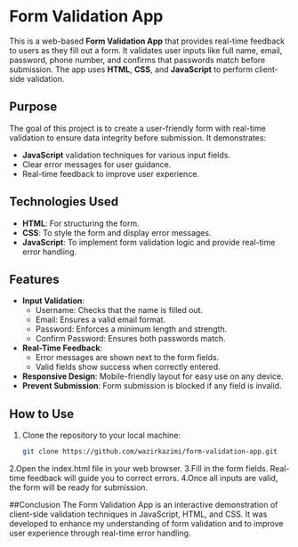 # Form Validation App

This is a web-based **Form Validation App** that provides real-time feedback to users as they fill out a form. It validates user inputs like full name, email, password, phone number, and confirms that passwords match before submission. The app uses **HTML**, **CSS**, and **JavaScript** to perform client-side validation.

## Purpose

The goal of this project is to create a user-friendly form with real-time validation to ensure data integrity before submission. It demonstrates:
- **JavaScript** validation techniques for various input fields.
- Clear error messages for user guidance.
- Real-time feedback to improve user experience.

## Technologies Used

- **HTML**: For structuring the form.
- **CSS**: To style the form and display error messages.
- **JavaScript**: To implement form validation logic and provide real-time error handling.

## Features

- **Input Validation**: 
  - Username: Checks that the name is filled out.
  - Email: Ensures a valid email format.
  - Password: Enforces a minimum length and strength.
  - Confirm Password: Ensures both passwords match.
- **Real-Time Feedback**: 
  - Error messages are shown next to the form fields.
  - Valid fields show success when correctly entered.
- **Responsive Design**: Mobile-friendly layout for easy use on any device.
- **Prevent Submission**: Form submission is blocked if any field is invalid.

## How to Use

1. Clone the repository to your local machine:
   ```bash
   git clone https://github.com/wazirkazimi/form-validation-app.git
2.Open the index.html file in your web browser.
3.Fill in the form fields. Real-time feedback will guide you to correct errors.
4.Once all inputs are valid, the form will be ready for submission.

##Conclusion
The Form Validation App is an interactive demonstration of client-side validation techniques in JavaScript, HTML, and CSS. It was developed to enhance my understanding of form validation and to improve user experience through real-time error handling.
